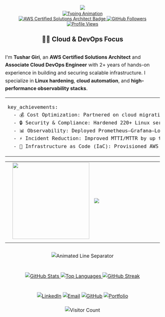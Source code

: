 <!-- Ultimate Enhanced GitHub README for Tushar Giri -->

<!-- Profile Header and Banner (Standardized for reliability) -->

<div align="center">
  <img src="https://capsule-render.vercel.app/api?type=waving&color=gradient&customColorList=6,11,20&height=200&section=header&text=Tushar%20Giri&fontSize=80&fontAlignY=35&animation=twinkling&fontColor=fff" />
</div>

<!-- Typing Animation -->

<div align="center">
  <a href="https://readme-typing-svg.herokuapp.com?font=Fira+Code&size=28&duration=3000&pause=1000&color=6366F1&center=true&vCenter=true&width=1200&lines=AWS+Certified+Solutions+Architect+|+DevOps+Engineer;Kubernetes+|+Terraform+|+CI/CD+Automation;Building+Secure%2C+Scalable%2C+and+Cost-Optimized+Cloud+Infra+🚀" target="_blank">
    <img src="https://readme-typing-svg.herokuapp.com?font=Fira+Code&size=28&duration=3000&pause=1000&color=6366F1&center=true&vCenter=true&width=1200&lines=AWS+Certified+Solutions+Architect+|+DevOps+Engineer;Kubernetes+|+Terraform+|+CI/CD+Automation;Building+Secure%2C+Scalable%2C+and+Cost-Optimized+Cloud+Infra+🚀" alt="Typing Animation" />
  </a>
</div>


<!-- Quick Overview Badges (Enhanced) -->
<div align="center">
  <a href="https://www.credly.com/badges/823c4ebe-e54c-4ff5-80a2-5d77236ef1b4/public_url" target="_blank">
    <img src="https://img.shields.io/badge/Certification-AWS%20Solutions%20Architect-FF9900?style=for-the-badge&logo=amazon-aws&logoColor=white" alt="AWS Certified Solutions Architect Badge" height="35"/>
  </a>
  <a href="https://github.com/importtushar?tab=followers" target="_blank">
    <img src="https://img.shields.io/github/followers/importtushar?label=Followers&style=for-the-badge&color=6366f1" alt="GitHub Followers" height="35"/>
  </a>
  <a href="https://github.com/importtushar" target="_blank">
    <img src="https://komarev.com/ghpvc/?username=importtushar&label=Profile+Views&color=6366f1&style=for-the-badge" alt="Profile Views" height="35"/>
  </a>
</div>


<!-- 👨‍💻 Cloud & DevOps Focus Section -->
<div align="center">
  <h2>👨‍💻 Cloud & DevOps Focus</h2>
</div>

<div align="left" style="display: flex; align-items: flex-start; justify-content: space-between; gap: 20px; flex-wrap: wrap;">
  
  <!-- Left Text Block -->
  <div style="flex: 1; min-width: 300px; font-size: 16px; line-height: 1.6;">
    <p>
      I'm <b>Tushar Giri</b>, an <b>AWS Certified Solutions Architect</b> and <b>Associate Cloud DevOps Engineer</b> with 2+ years of hands-on experience in building and securing scalable infrastructure.  
      I specialize in <b>Linux hardening</b>, <b>cloud automation</b>, and <b>high-performance observability stacks</b>.
    </p>

    
<!-- 🏆 Key Achievements Section in Table -->
<table width="100%" align ="center">
  <tr>
    <!-- Left: YAML Achievements -->
    <td valign="top" width="100%">
<pre>
key_achievements:
  - 💰 Cost Optimization: Partnered on cloud migration projects, reducing overall cloud costs by 10–25%.
  - 🔒 Security & Compliance: Hardened 220+ Linux servers to achieve 100% CIS compliance.
  - 📊 Observability: Deployed Prometheus–Grafana–Loki–Tempo–Mimir stack across 220+ production & DR servers.
  - ⚡ Incident Reduction: Improved MTTI/MTTR by up to 25% through proactive alerting & centralized logging.
  - 🧩 Infrastructure as Code (IaC): Provisioned AWS infrastructure via Terraform, cutting manual work by 40%.
</pre>
    </td>
  </tr>
</table>

<!-- 🌟 Coding Animation GIFs Side by Side -->
<p align="center">
  <!-- Coding Animation -->
<table align="center">
  <tr>
    <td><img src="https://raw.githubusercontent.com/devSouvik/devSouvik/master/gif3.gif" width="250" height="250" /></td>
    <td><img src="https://media.giphy.com/media/qgQUggAC3Pfv687qPC/giphy.gif" width="250" height="250" /></td>
    <td style="width:250px; height:250px; display:flex; align-items:center; justify-content:center;">
      <img src="https://media.giphy.com/media/v1.Y2lkPWVjZjA1ZTQ3b3d2eXBzOWllNmt4cTh5Z3JkMHZsYzk4bGlyMDc2YmZiemhibGowMSZlcD12MV9naWZzX3JlbGF0ZWQmY3Q9Zw/L1R1tvI9svkIWwpVYr/giphy.gif" width="250" />
    </td>
  </tr>
</table>

<!-- Animated Line Separator -->
<div align="center" style="margin: 30px 0;">
  <img src="https://media.giphy.com/media/3o7TKtnuHOHHUjR38Y/giphy.gif" alt="Animated Line Separator" width="800"/>
</div>


<!-- 📊 GitHub Stats -->
<div align="center" style="margin-top: 40px;">
  <a href="https://github.com/importtushar">
    <img src="https://github-readme-stats.vercel.app/api?username=importtushar&show_icons=true&theme=tokyonight&hide_border=true&include_all_commits=true&count_private=true&title_color=6366f1&icon_color=6366f1" alt="GitHub Stats" />
  </a>
  <a href="https://github.com/importtushar">
    <img src="https://github-readme-stats.vercel.app/api/top-langs/?username=importtushar&layout=compact&theme=tokyonight&hide_border=true&title_color=6366f1&icon_color=6366f1&langs_count=6" alt="Top Languages" />
  </a>
  <a href="https://github.com/importtushar">
    <img src="https://github-readme-streak-stats.herokuapp.com?user=importtushar&theme=tokyonight&hide_border=true&ring=6366f1&side_border=6366f1&fire=6366f1&currStreakLabel=6366f1" alt="GitHub Streak" />
  </a>
</div>

<!-- 🤝 Connect & Collaborate -->
<div align="center" style="margin-top: 40px;">
  <a href="https://www.linkedin.com/in/tushar-giri-871961216/" target="_blank"><img src="https://skillicons.dev/icons?i=linkedin" width="48" height="48" alt="LinkedIn"/></a>
  <a href="mailto:Tushargiri9901@gmail.com" target="_blank"><img src="https://skillicons.dev/icons?i=gmail" width="48" height="48" alt="Email"/></a>
  <a href="https://github.com/importtushar" target="_blank"><img src="https://skillicons.dev/icons?i=github" width="48" height="48" alt="GitHub"/></a>
  <a href="https://tushar-giri.vercel.app/" target="_blank"><img src="https://skillicons.dev/icons?i=vercel" width="48" height="48" alt="Portfolio"/></a>
</div>

<!-- Visitor Badge -->
<div align="center" style="margin-top: 20px;">
  <img src="https://visitor-badge.glitch.me/badge?page_id=importtushar.importtushar&color=6366f1&style=for-the-badge" alt="Visitor Count">
</div>

